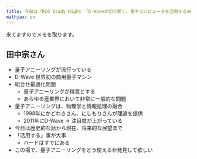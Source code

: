 ```yaml
---
title: 今日は『RCO Study Night 「D-Waveが切り開く、量子コンピュータを活用する未来」』の日です
mathjax: on
---
```


来てますのでメモを取ります。

## 田中宗さん

* 量子アニーリングが流行っている
* D-Wave 世界初の商用量子マシン
* 組合せ最適化問題
    * 量子アニーリングが得意とする
    * あらゆる産業界において非常に一般的な問題
* 量子アニーリングは、物理学と情報処理の融合
    * 1998年にかどわきさん、にしもりさんが理論を提供
    * 2011年にD-Wave → 注目度が上がっている
* 今日は歴史的な話から現在、将来的な展望まで
* 「活用する」事が大事
    * ハードはすでにある
* この場で、量子アニーリングをどう使えるか発見して欲しい

